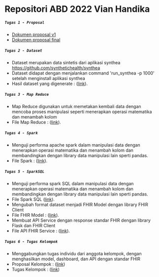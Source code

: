 # Repositori  ABD 2022 Vian Handika


##### `Tugas 1 - Proposal`
- [Dokumen proposal v1](https://docs.google.com/document/d/10kWkxK2JZl4EsqsjIOnBEPNqc4iWB4O7q4DKvQBAmJE/edit?usp=sharing)
- [Dokumen proposal final](https://docs.google.com/document/d/1CghxdK7C4Y0aUXMg1wqTqn5G9AskP9j8L1m2F_yXrz0/edit?usp=sharing)

##### `Tugas 2 - Dataset`
- Dataset merupakan data sintetis dari aplikasi synthea https://github.com/synthetichealth/synthea
- Dataset didapat dengan menjalankan command 'run_synthea -p 1000' setelah menginstall aplikasi synthea
- Hasil dataset yang digenerate : ([link](https://github.com/vianhandika/ABD_Project/tree/main/Dataset)).

##### `Tugas 3 - Map Reduce`
- Map Reduce digunakan untuk memetakan kembali data dengan mencoba proses manipulasi seperti menerapkan operasi matematika dan menambah kolom
- File Map Reduce : ([link](https://github.com/vianhandika/ABD_Project/blob/main/MapReduce.ipynb)).

##### `Tugas 4 - Spark`
- Menguji performa apache spark dalam manipulasi data dengan menerapkan operasi matematika dan menambah kolom dan membandingkan dengan library data manipulasi lain sperti pandas.
- File Spark : ([link](https://github.com/vianhandika/ABD_Project/blob/main/PySPARK_SQL.ipynb)).

##### `Tugas 5 - SparkSQL`
- Menguji performa spark SQL dalam manipulasi data dengan menerapkan operasi matematika dan menambah kolom dan membandingkan dengan library data manipulasi lain sperti pandas.
- File Spark SQL ([link](https://github.com/vianhandika/ABD_Project/blob/main/PySPARK_SQL.ipynb)).
- Mengubah format dataset menjadi FHIR Model dengan library FHIR Client 
- File FHIR Model : ([link](https://github.com/vianhandika/ABD_Project/blob/main/FHIR%20Model.ipynb)).
- Membuat API Service dengan response standar FHIR dengan library Flask dan FHIR Client
- File API FHIR Service : ([link](https://github.com/vianhandika/ABD_Project/blob/main/API_FHIR_Service.ipynb)).
##### `Tugas 6 - Tugas Kelompok`
- Menggabungkan tugas individu dari anggota kelompok, dengan menghasilkan model, dashboard, dan API dengan standar FHIR 
- Proposal Kelompok : ([link](https://docs.google.com/document/d/1CghxdK7C4Y0aUXMg1wqTqn5G9AskP9j8L1m2F_yXrz0/edit?usp=sharing))
- Tugas Kelompok : ([link](https://github.com/vianhandika/ABD_Project/tree/main/Kelompok))
